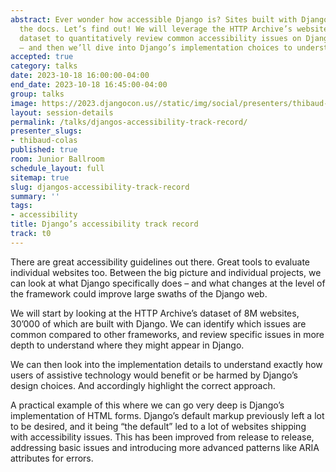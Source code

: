 ```yaml
---
abstract: Ever wonder how accessible Django is? Sites built with Django, the admin,
  the docs. Let’s find out! We will leverage the HTTP Archive’s websites technology
  dataset to quantitatively review common accessibility issues on Django projects
  – and then we’ll dive into Django’s implementation choices to understand the results.
accepted: true
category: talks
date: 2023-10-18 16:00:00-04:00
end_date: 2023-10-18 16:45:00-04:00
group: talks
image: https://2023.djangocon.us//static/img/social/presenters/thibaud-colas.png
layout: session-details
permalink: /talks/djangos-accessibility-track-record/
presenter_slugs:
- thibaud-colas
published: true
room: Junior Ballroom
schedule_layout: full
sitemap: true
slug: djangos-accessibility-track-record
summary: ''
tags:
- accessibility
title: Django’s accessibility track record
track: t0
---
```


There are great accessibility guidelines out there. Great tools to evaluate individual websites too. Between the big picture and individual projects, we can look at what Django specifically does – and what changes at the level of the framework could improve large swaths of the Django web.

We will start by looking at the HTTP Archive’s dataset of 8M websites, 30’000 of which are built with Django. We can identify which issues are common compared to other frameworks, and review specific issues in more depth to understand where they might appear in Django.

We can then look into the implementation details to understand exactly how users of assistive technology would benefit or be harmed by Django’s design choices. And accordingly highlight the correct approach.

A practical example of this where we can go very deep is Django’s implementation of HTML forms. Django’s default markup previously left a lot to be desired, and it being “the default” led to a lot of websites shipping with accessibility issues. This has been improved from release to release, addressing basic issues and introducing more advanced patterns like ARIA attributes for errors.
